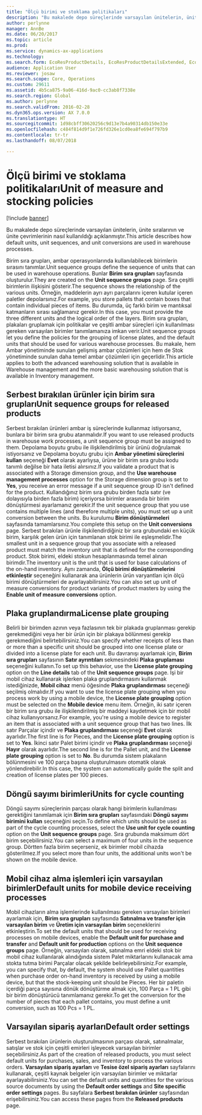 ```yaml
---
title: "Ölçü birimi ve stoklama politikaları"
description: "Bu makalede depo süreçlerinde varsayılan ünitelerin, ünite sıralarının ve ünite çevrimlerinin nasıl kullanıldığı açıklanmıştır."
author: perlynne
manager: AnnBe
ms.date: 06/20/2017
ms.topic: article
ms.prod: 
ms.service: dynamics-ax-applications
ms.technology: 
ms.search.form: EcoResProductDetails, EcoResProductDetailsExtended, EcoResStorageDimensionGroup, InventItemOrderSetup, UnitOfMeasureConversion, WHSRFMenuItem, WHSUOMSeqGroupTable
audience: Application User
ms.reviewer: josaw
ms.search.scope: Core, Operations
ms.custom: 29611
ms.assetid: 4b5ca875-9a06-416d-9ac0-cc3ab8f7338e
ms.search.region: Global
ms.author: perlynne
ms.search.validFrom: 2016-02-28
ms.dyn365.ops.version: AX 7.0.0
ms.translationtype: HT
ms.sourcegitcommit: 1d98cbff30620256c9d13e7b4a90314db150e33e
ms.openlocfilehash: c484f814d9f1e726fd326e1cd0ea8fe694f797b9
ms.contentlocale: tr-tr
ms.lasthandoff: 08/07/2018

---
```


# <a name="unit-of-measure-and-stocking-policies"></a><span data-ttu-id="23a38-103">Ölçü birimi ve stoklama politikaları</span><span class="sxs-lookup"><span data-stu-id="23a38-103">Unit of measure and stocking policies</span></span>

[!include [banner](../includes/banner.md)]

<span data-ttu-id="23a38-104">Bu makalede depo süreçlerinde varsayılan ünitelerin, ünite sıralarının ve ünite çevrimlerinin nasıl kullanıldığı açıklanmıştır.</span><span class="sxs-lookup"><span data-stu-id="23a38-104">This article describes how default units, unit sequences, and unit conversions are used in warehouse processes.</span></span>

<span data-ttu-id="23a38-105">Birim sıra grupları, ambar operasyonlarında kullanılabilecek birimlerin sırasını tanımlar.</span><span class="sxs-lookup"><span data-stu-id="23a38-105">Unit sequence groups define the sequence of units that can be used in warehouse operations.</span></span> <span data-ttu-id="23a38-106">Bunlar **Birim sıra grupları** sayfasında oluşturulur.</span><span class="sxs-lookup"><span data-stu-id="23a38-106">They are created on the **Unit sequence groups** page.</span></span> <span data-ttu-id="23a38-107">Sıra çeşitli birimlerin ilişkisini gösterir.</span><span class="sxs-lookup"><span data-stu-id="23a38-107">The sequence shows the relationship of the various units.</span></span> <span data-ttu-id="23a38-108">Örneğin, maddelerin ayrı ayrı parçalarını içeren kutular içeren paletler depolarsınız.</span><span class="sxs-lookup"><span data-stu-id="23a38-108">For example, you store pallets that contain boxes that contain individual pieces of items.</span></span> <span data-ttu-id="23a38-109">Bu durumda, üç farklı birim ve mantıksal katmanların sırası sağlamanız gerekir.</span><span class="sxs-lookup"><span data-stu-id="23a38-109">In this case, you must provide the three different units and the logical order of the layers.</span></span> <span data-ttu-id="23a38-110">Birim sıra grupları, plakaları gruplamak için politikalar ve çeşitli ambar süreçleri için kullanılması gereken varsayılan birimler tanımlamanıza imkan verir.</span><span class="sxs-lookup"><span data-stu-id="23a38-110">Unit sequence groups let you define the policies for the grouping of license plates, and the default units that should be used for various warehouse processes.</span></span> <span data-ttu-id="23a38-111">Bu makale, hem Ambar yönetiminde sunulan gelişmiş ambar çözümleri için hem de Stok yönetiminde sunulan daha temel ambar çözümleri için geçerlidir.</span><span class="sxs-lookup"><span data-stu-id="23a38-111">This article applies to both the advanced warehousing solution that is available in Warehouse management and the more basic warehousing solution that is available in Inventory management.</span></span>

## <a name="unit-sequence-groups-for-released-products"></a><span data-ttu-id="23a38-112">Serbest bırakılan ürünler için birim sıra grupları</span><span class="sxs-lookup"><span data-stu-id="23a38-112">Unit sequence groups for released products</span></span>
<span data-ttu-id="23a38-113">Serbest bırakılan ürünleri ambar iş süreçlerinde kullanmaz istiyorsanız, bunlara bir birim sıra grubu atanmalıdır.</span><span class="sxs-lookup"><span data-stu-id="23a38-113">If you want to use released products in warehouse work processes, a unit sequence group must be assigned to them.</span></span> <span data-ttu-id="23a38-114">Depolama boyutu grubu ile ilişkilendirilmiş bir ürünü doğrulamak istiyorsanız ve Depolama boyutu grubu için **Ambar yönetimi süreçlerini kullan** seçeneği **Evet** olarak ayarlıysa, ürüne bir birim sıra grubu kodu tanımlı değilse bir hata iletisi alırsınız.</span><span class="sxs-lookup"><span data-stu-id="23a38-114">If you validate a product that is associated with a Storage dimension group, and the **Use warehouse management processes** option for the Storage dimension group is set to **Yes**, you receive an error message if a unit sequence group ID isn't defined for the product.</span></span> <span data-ttu-id="23a38-115">Kullandığınız birim sıra grubu birden fazla satır (ve dolayısıyla birden fazla birim) içeriyorsa birimler arasında bir birim dönüştürmesi ayarlamanız gerekir.</span><span class="sxs-lookup"><span data-stu-id="23a38-115">If the unit sequence group that you use contains multiple lines (and therefore multiple units), you must set up a unit conversion between the units.</span></span> <span data-ttu-id="23a38-116">Bu kurulumu **Birim dönüştürmeleri** sayfasında tamamlarsınız.</span><span class="sxs-lookup"><span data-stu-id="23a38-116">You complete this setup on the **Unit conversions** page.</span></span> <span data-ttu-id="23a38-117">Serbest bırakılan ürünle ilişkilendirdiğiniz bir sıra grubundaki en küçük birim, karşılık gelen ürün için tanımlanan stok birimi ile eşleşmelidir.</span><span class="sxs-lookup"><span data-stu-id="23a38-117">The smallest unit in a sequence group that you associate with a released product must match the inventory unit that is defined for the corresponding product.</span></span> <span data-ttu-id="23a38-118">Stok birimi, eldeki stokun hesaplanmasında temel alınan birimdir.</span><span class="sxs-lookup"><span data-stu-id="23a38-118">The inventory unit is the unit that is used for base calculations of the on-hand inventory.</span></span> <span data-ttu-id="23a38-119">Aynı zamanda, **Ölçü birimi dönüştürmelerini etkinleştir** seçeneğini kullanarak ana ürünlerin ürün varyantları için ölçü birimi dönüştürmeleri de ayarlayabilirsiniz.</span><span class="sxs-lookup"><span data-stu-id="23a38-119">You can also set up unit of measure conversions for product variants of product masters by using the **Enable unit of measure conversions** option.</span></span>

## <a name="license-plate-grouping"></a><span data-ttu-id="23a38-120">Plaka gruplandırma</span><span class="sxs-lookup"><span data-stu-id="23a38-120">License plate grouping</span></span>
<span data-ttu-id="23a38-121">Belirli bir birimden azının veya fazlasının tek bir plakada gruplanması gerekip gerekmediğini veya her bir ürün için bir plakaya bölünmesi gerekip gerekmediğini belirtebilirsiniz.</span><span class="sxs-lookup"><span data-stu-id="23a38-121">You can specify whether receipts of less than or more than a specific unit should be grouped into one license plate or divided into a license plate for each unit.</span></span> <span data-ttu-id="23a38-122">Bu davranışı ayarlamak için, **Birim sıra grupları** sayfasının **Satır ayrıntıları** sekmesindeki **Plaka gruplaması** seçeneğini kullanın.</span><span class="sxs-lookup"><span data-stu-id="23a38-122">To set up this behavior, use the **License plate grouping** option on the **Line details** tab of the **Unit sequence groups** page.</span></span> <span data-ttu-id="23a38-123">İşi bir mobil cihaz kullanarak işlerken plaka gruplandırmasını kullanmak istediğinizde, **Mobil cihaz** menü öğesinde **Plaka gruplandırması** seçeneği seçilmiş olmalıdır.</span><span class="sxs-lookup"><span data-stu-id="23a38-123">If you want to use the license plate grouping when you process work by using a mobile device, the **License plate grouping** option must be selected on the **Mobile device** menu item.</span></span> <span data-ttu-id="23a38-124">Örneğin, iki satır içeren bir birim sıra grubu ile ilişkilendirilmiş bir maddeyi kaydetmek için bir mobil cihaz kullanıyorsanız.</span><span class="sxs-lookup"><span data-stu-id="23a38-124">For example, you're using a mobile device to register an item that is associated with a unit sequence group that has two lines.</span></span> <span data-ttu-id="23a38-125">İlk satır Parçalar içindir ve **Plaka gruplandırması** seçeneği **Evet** olarak ayarlıdır.</span><span class="sxs-lookup"><span data-stu-id="23a38-125">The first line is for Pieces, and the **License plate grouping** option is set to **Yes**.</span></span> <span data-ttu-id="23a38-126">İkinci satır Palet birimi içindir ve **Plaka gruplandırması** seçeneği **Hayır** olarak ayarlıdır.</span><span class="sxs-lookup"><span data-stu-id="23a38-126">The second line is for the Pallet unit, and the **License plate grouping** option is set to **No**.</span></span> <span data-ttu-id="23a38-127">Bu durumda sistem plakaların bölünmesini ve 100 parça başına oluşturulmasını otomatik olarak yönlendirebilir.</span><span class="sxs-lookup"><span data-stu-id="23a38-127">In this case, the system can automatically guide the split and creation of license plates per 100 pieces.</span></span>

## <a name="units-for-cycle-counting"></a><span data-ttu-id="23a38-128">Döngü sayımı birimleri</span><span class="sxs-lookup"><span data-stu-id="23a38-128">Units for cycle counting</span></span>
<span data-ttu-id="23a38-129">Döngü sayımı süreçlerinin parçası olarak hangi birimlerin kullanılması gerektiğini tanımlamak için **Birim sıra grupları** sayfasındaki **Döngü sayımı birimini kullan** seçeneğini seçin.</span><span class="sxs-lookup"><span data-stu-id="23a38-129">To define which units should be used as part of the cycle counting processes, select the **Use unit for cycle counting** option on the **Unit sequence groups** page.</span></span> <span data-ttu-id="23a38-130">Sıra grubunda maksimum dört birim seçebilirsiniz.</span><span class="sxs-lookup"><span data-stu-id="23a38-130">You can select a maximum of four units in the sequence group.</span></span> <span data-ttu-id="23a38-131">Dörtten fazla birim seçerseniz, ek birimler mobil cihazda gösterilmez.</span><span class="sxs-lookup"><span data-stu-id="23a38-131">If you select more than four units, the additional units won't be shown on the mobile device.</span></span>

## <a name="default-units-for-mobile-device-receiving-processes"></a><span data-ttu-id="23a38-132">Mobil cihaz alma işlemleri için varsayılan birimler</span><span class="sxs-lookup"><span data-stu-id="23a38-132">Default units for mobile device receiving processes</span></span>
<span data-ttu-id="23a38-133">Mobil cihazların alma işlemlerinde kullanılması gereken varsayılan birimleri ayarlamak için, **Birim sıra grupları** sayfasında **Satınalma ve transfer için varsayılan birim** ve **Üretim için varsayılan birim** seçeneklerini etkinleştirin.</span><span class="sxs-lookup"><span data-stu-id="23a38-133">To set the default units that should be used for receiving processes on mobile devices, enable the **Default unit for purchase and transfer** and **Default unit for production** options on the **Unit sequence groups** page.</span></span> <span data-ttu-id="23a38-134">Örneğin, varsayılan olarak, satınalma emri eldeki stok bir mobil cihaz kullanılarak alındığında sistem Palet miktarlarını kullanacak ama stokta tutma birimi Parçalar olacak şekilde belirleyebilirsiniz.</span><span class="sxs-lookup"><span data-stu-id="23a38-134">For example, you can specify that, by default, the system should use Pallet quantities when purchase order on-hand inventory is received by using a mobile device, but that the stock-keeping unit should be Pieces.</span></span> <span data-ttu-id="23a38-135">Her bir paletin içerdiği parça sayısına dönük dönüştürme almak için, 100 Parça = 1 PL gibi bir birim dönüştürücü tanımlamanız gerekir.</span><span class="sxs-lookup"><span data-stu-id="23a38-135">To get the conversion for the number of pieces that each pallet contains, you must define a unit conversion, such as 100 Pcs = 1 PL.</span></span>

## <a name="default-order-settings"></a><span data-ttu-id="23a38-136">Varsayılan sipariş ayarları</span><span class="sxs-lookup"><span data-stu-id="23a38-136">Default order settings</span></span>
<span data-ttu-id="23a38-137">Serbest bırakılan ürünlerin oluşturulmasının parçası olarak, satınalmalar, satışlar ve stok için çeşitli emirleri işleyecek varsayılan birimler seçebilirsiniz.</span><span class="sxs-lookup"><span data-stu-id="23a38-137">As part of the creation of released products, you must select default units for purchases, sales, and inventory to process the various orders.</span></span> <span data-ttu-id="23a38-138">**Varsayılan sipariş ayarları** ve **Tesise özel sipariş ayarları** sayfalarını kullanarak, çeşitli kaynak belgeler için varsayılan birimler ve miktarlar ayarlayabilirsiniz.</span><span class="sxs-lookup"><span data-stu-id="23a38-138">You can set the default units and quantities for the various source documents by using the **Default order settings** and **Site specific order settings** pages.</span></span> <span data-ttu-id="23a38-139">Bu sayfalara **Serbest bırakılan ürünler** sayfasından erişebilirsiniz.</span><span class="sxs-lookup"><span data-stu-id="23a38-139">You can access these pages from the **Released products** page.</span></span>




